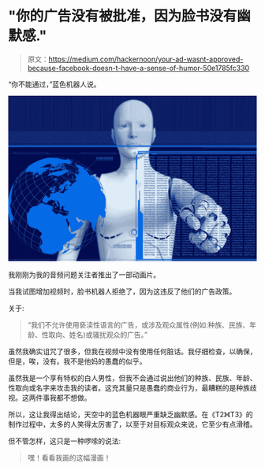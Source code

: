 # "你的广告没有被批准，因为脸书没有幽默感."

> 原文：<https://medium.com/hackernoon/your-ad-wasnt-approved-because-facebook-doesn-t-have-a-sense-of-humor-50e1785fc330>

“你不能通过，”蓝色机器人说。

![](img/472470463ad5557aa2f922b340340fd9.png)

我刚刚为我的音频问题关注者推出了一部动画片。

当我试图增加视频时，脸书机器人拒绝了，因为这违反了他们的广告政策。

关于:

> “我们不允许使用亵渎性语言的广告，或涉及观众属性(例如:种族、民族、年龄、性取向、姓名)或骚扰观众的广告。”

虽然我确实诅咒了很多，但我在视频中没有使用任何脏话。我仔细检查，以确保，但是，唉，没有。我不是他妈的愚蠢的似乎。

虽然我是一个享有特权的白人男性，但我不会通过说出他们的种族、民族、年龄、性取向或名字来攻击我的读者。这充其量只是愚蠢的商业行为，最糟糕的是种族歧视。这两件事我都不想做。

所以，这让我得出结论，天空中的蓝色机器眼严重缺乏幽默感。在《T2》《T3》的制作过程中，太多的人笑得太厉害了，以至于对目标观众来说，它至少有点滑稽。

但不管怎样，这只是一种啰嗦的说法:

> 嘿！看看我画的这幅漫画！